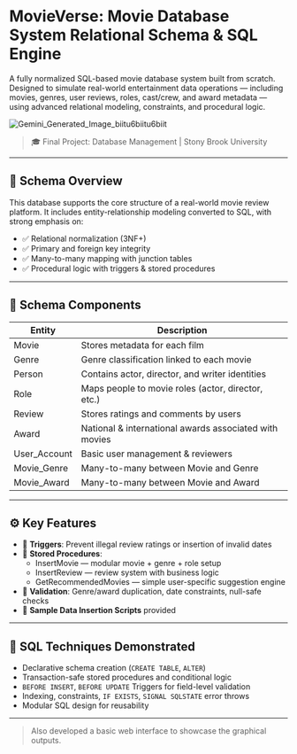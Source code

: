 # MovieVerse: Movie Database System Relational Schema & SQL Engine

A fully normalized SQL-based movie database system built from scratch. Designed to simulate real-world entertainment data operations — including movies, genres, user reviews, roles, cast/crew, and award metadata — using advanced relational modeling, constraints, and procedural logic.

![Gemini_Generated_Image_biitu6biitu6biit](https://github.com/user-attachments/assets/3daabac2-6c4b-434c-9299-2104ab359333)

> 🎓 Final Project: Database Management | Stony Brook University

---

## 🧱 Schema Overview

This database supports the core structure of a real-world movie review platform. It includes entity-relationship modeling converted to SQL, with strong emphasis on:

- ✅ Relational normalization (3NF+)
- ✅ Primary and foreign key integrity
- ✅ Many-to-many mapping with junction tables
- ✅ Procedural logic with triggers & stored procedures

---

## 📁 Schema Components

| Entity           | Description |
|------------------|-------------|
| Movie          | Stores metadata for each film |
| Genre        | Genre classification linked to each movie |
| Person        | Contains actor, director, and writer identities |
| Role           | Maps people to movie roles (actor, director, etc.) |
| Review         | Stores ratings and comments by users |
| Award          | National & international awards associated with movies |
| User_Account   | Basic user management & reviewers |
| Movie_Genre    | Many-to-many between Movie and Genre |
| Movie_Award    | Many-to-many between Movie and Award |

---

## ⚙️ Key Features

- 🔐 **Triggers**: Prevent illegal review ratings or insertion of invalid dates
- 📜 **Stored Procedures**:  
  - InsertMovie — modular movie + genre + role setup  
  - InsertReview — review system with business logic  
  - GetRecommendedMovies — simple user-specific suggestion engine
- 🧹 **Validation**: Genre/award duplication, date constraints, null-safe checks
- 🧪 **Sample Data Insertion Scripts** provided

---

## 🧪 SQL Techniques Demonstrated

- Declarative schema creation (`CREATE TABLE`, `ALTER`)
- Transaction-safe stored procedures and conditional logic
- `BEFORE INSERT`, `BEFORE UPDATE` Triggers for field-level validation
- Indexing, constraints, `IF EXISTS`, `SIGNAL SQLSTATE` error throws
- Modular SQL design for reusability

---

> Also developed a basic web interface to showcase the graphical outputs.
